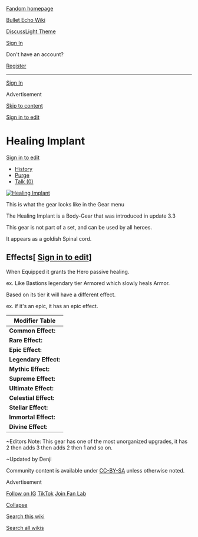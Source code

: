[Fandom homepage](https://www.fandom.com/)

[Bullet Echo Wiki](https://bullet-echo.fandom.com/)

[Discuss](https://bullet-echo.fandom.com/f "Discuss")[Light Theme](https://bullet-echo.fandom.com/wiki/Healing_Implant# "Light Theme")

[Sign In](https://auth.fandom.com/signin?source=mw&redirect=https%3A%2F%2Fbullet-echo.fandom.com%2Fwiki%2FHealing_Implant)

Don't have an account?

[Register](https://auth.fandom.com/register?source=mw&redirect=https%3A%2F%2Fbullet-echo.fandom.com%2Fwiki%2FHealing_Implant)

* * *

[Sign In](https://auth.fandom.com/signin?source=mw&redirect=https%3A%2F%2Fbullet-echo.fandom.com%2Fwiki%2FHealing_Implant)

Advertisement

[Skip to content](https://bullet-echo.fandom.com/wiki/Healing_Implant#page-header)

[Sign in to edit](https://auth.fandom.com/signin?redirect=https%3A%2F%2Fbullet-echo.fandom.com%2Fwiki%2FHealing_Implant%3Fveaction%3Dedit&uselang=en)

# Healing Implant

[Sign in to edit](https://auth.fandom.com/signin?redirect=https%3A%2F%2Fbullet-echo.fandom.com%2Fwiki%2FHealing_Implant%3Fveaction%3Dedit&uselang=en)

- [History](https://bullet-echo.fandom.com/wiki/Healing_Implant?action=history)
- [Purge](https://bullet-echo.fandom.com/wiki/Healing_Implant?action=purge)
- [Talk (0)](https://bullet-echo.fandom.com/wiki/Talk:Healing_Implant?action=edit&redlink=1)

[![Healing Implant](https://static.wikia.nocookie.net/bullet-echo/images/6/68/Healing_Implant.jpg/revision/latest/scale-to-width-down/382?cb=20200922144110)](https://static.wikia.nocookie.net/bullet-echo/images/6/68/Healing_Implant.jpg/revision/latest?cb=20200922144110)

This is what the gear looks like in the Gear menu

The Healing Implant is a Body-Gear that was introduced in update 3.3

This gear is not part of a set, and can be used by all heroes.

It appears as a goldish Spinal cord.

## Effects\[ [Sign in to edit](https://auth.fandom.com/signin?redirect=https%3A%2F%2Fbullet-echo.fandom.com%2Fwiki%2FHealing_Implant%3Fveaction%3Dedit%26section%3D1&uselang=en "Sign in to edit")\]

When Equipped it grants the Hero passive healing.

ex. Like Bastions legendary tier Armored which slowly heals Armor.

Based on its tier it will have a different effect.

ex. if it's an epic, it has an epic effect.

| Modifier Table |
| --- |
| **Common Effect:** | +2 Health Per Second to the hero |
| **Rare Effect:** | +5 Health Per Second to the hero |
| **Epic Effect:** | +7 Health Per Second to the hero |
| **Legendary Effect:** | +8 Health Per Second to the hero |
| **Mythic Effect:** | +10 Health Per Second to the hero |
| **Supreme Effect:** | +12 Health Per Second to the hero |
| **Ultimate Effect:** | +15 Health Per Second to the hero |
| **Celestial Effect:** | +16 Health Per Second to the hero |
| **Stellar Effect:** | +17 Health Per Second to the hero |
| **Immortal Effect:** | +18 Health Per Second to the hero |
| **Divine Effect:** | +19 Health Per Second to the hero |

~Editors Note: This gear has one of the most unorganized upgrades, it has 2 then adds 3 then adds 2 then 1 and so on.

~Updated by Denji

Community content is available under [CC-BY-SA](https://www.fandom.com/licensing) unless otherwise noted.

Advertisement

[Follow on IG](https://bit.ly/FandomIG) [TikTok](https://bit.ly/TikTokFandom) [Join Fan Lab](https://bit.ly/FanLabWikiBar)

[Collapse](https://bullet-echo.fandom.com/wiki/Healing_Implant# "Collapse")

[Search this wiki](https://bullet-echo.fandom.com/wiki/Special:Search?scope=internal&query=&h=1&isFromHighlightActions=on)

[Search all wikis](https://bullet-echo.fandom.com/wiki/Special:Search?scope=cross-wiki&query=&h=1&isFromHighlightActions=on)